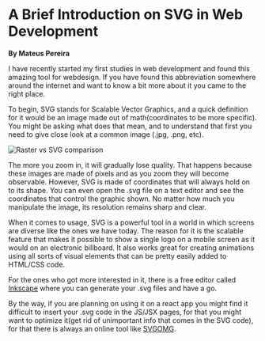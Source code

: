 ﻿# A Brief Introduction on SVG in Web Development

**By Mateus Pereira**

I have recently started my first studies in web development and found this amazing tool for webdesign. If you have found this abbreviation somewhere around the internet and want to know a bit more about it you came to the right place.

To begin, SVG stands for Scalable Vector Graphics, and a quick definition for it would be an image made out of math(coordinates to be more specific). You might be asking what does that mean, and to understand that first you need to give close look at a common image (.jpg, .png, etc).

![Raster vs SVG comparison](https://www.logaster.com/blog/wp-content/uploads/2015/02/img_668.png)

The more you zoom in, it will gradually lose quality. That happens because these images are made of pixels and as you zoom they will become observable. However, SVG is made of coordinates that will always hold on to its shape. You can even open the .svg file on a text editor and see the coordinates that control the graphic shown. No matter how much you manipulate the image, its resolution remains sharp and clear.

When it comes to usage, SVG is a powerful tool in a world in which screens are diverse like the ones we have today. The reason for it is the scalable feature that makes it possible to show a single logo on a mobile screen as it would on an electronic billboard. It also works great for creating animations using all sorts of visual elements that can be pretty easily added to HTML/CSS code.

For the ones who got more interested in it, there is a free editor called [Inkscape](https://inkscape.org/) where you can generate your .svg files and have a go.

By the way, if you are planning on using it on a react app you might find it difficult to insert your .svg code in the JS/JSX pages, for that you might want to optimize it(get rid of unimportant info that comes in the SVG code), for that there is always an online tool like [SVGOMG](https://jakearchibald.github.io/svgomg/).
